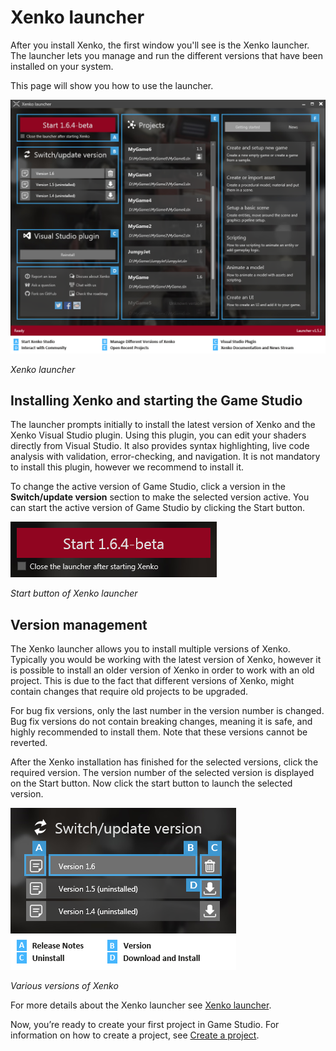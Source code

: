 # Xenko launcher

After you install Xenko, the first window you'll see is the Xenko launcher. The launcher lets you manage and run the different versions that have been installed on your system. 

This page will show you how to use the launcher.

![Xenko launcher interface](media/xenko-launcher-interface.png)

_Xenko launcher_

## Installing Xenko and starting the Game Studio

The launcher prompts  initially to install the latest version of Xenko and the Xenko Visual Studio plugin. Using this plugin, you can edit your shaders directly from Visual Studio. It also provides syntax highlighting, live code analysis with validation, error-checking, and navigation. It is not mandatory to install this plugin, however we recommend to install it.

To change the active version of Game Studio, click a version in the **Switch/update version** section to make the selected version active. You can start the active version of Game Studio by clicking the Start button. 

![Xenko launcher: Start button](media/xenko-launcher-start-button.png)

_Start button of Xenko launcher_

## Version management

The Xenko launcher allows you to install multiple versions of Xenko. Typically you would be working with the latest version of Xenko, however it is possible to install an older version of Xenko in order to work with an old project. This is due to the fact that different versions of Xenko, might contain changes that require old projects to be upgraded.

For bug fix versions, only the last number in the version number is changed. Bug fix versions do not contain breaking changes, meaning it is safe, and highly recommended to install them. Note that these versions cannot be reverted.

After the Xenko installation has finished for the selected versions, click the required version. The version number of the selected version is displayed on the Start button. Now click the start button to launch the selected version.

![Various versions of Xenko](media/xenko-launcher-various-versions.png)

_Various versions of Xenko_


For more details about the Xenko launcher see [Xenko launcher](/manual/xenko-launcher/).

Now, you’re ready to create your first project in Game Studio. For information on how to create a project, see [Create a project](create-project.md).
